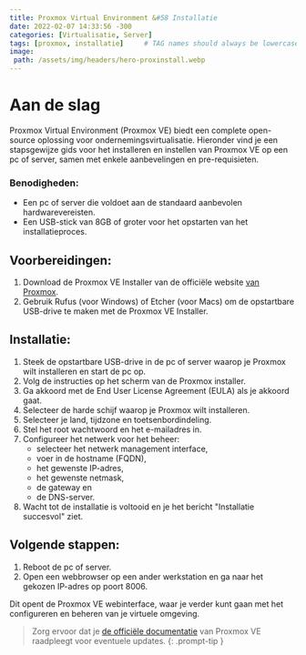 ```yaml
---
title: Proxmox Virtual Environment &#58 Installatie
date: 2022-02-07 14:33:56 -300
categories: [Virtualisatie, Server]
tags: [proxmox, installatie]     # TAG names should always be lowercase
image:
 path: /assets/img/headers/hero-proxinstall.webp
---
```


# Aan de slag

Proxmox Virtual Environment (Proxmox VE) biedt een complete open-source oplossing voor ondernemingsvirtualisatie. Hieronder vind je een stapsgewijze gids voor het installeren en instellen van Proxmox VE op een pc of server, samen met enkele aanbevelingen en pre-requisieten.

### Benodigheden:

- Een pc of server die voldoet aan de standaard aanbevolen hardwarevereisten.
- Een USB-stick van 8GB of groter voor het opstarten van het installatieproces.

## Voorbereidingen:

1. Download de Proxmox VE Installer van de officiële website [van Proxmox](https://proxmox.com/en/downloads).
2. Gebruik Rufus (voor Windows) of Etcher (voor Macs) om de opstartbare USB-drive te maken met de Proxmox VE Installer.

## Installatie:

1. Steek de opstartbare USB-drive in de pc of server waarop je Proxmox wilt installeren en start de pc op.
2. Volg de instructies op het scherm van de Proxmox installer.
3. Ga akkoord met de End User License Agreement (EULA) als je akkoord gaat.
4. Selecteer de harde schijf waarop je Proxmox wilt installeren.
5. Selecteer je land, tijdzone en toetsenbordindeling.
6. Stel het root wachtwoord en het e-mailadres in.
7. Configureer het netwerk voor het beheer: 
    * selecteer het netwerk management interface, 
    * voer in de hostname (FQDN), 
    * het gewenste IP-adres, 
    * het gewenste netmask, 
    * de gateway en 
    * de DNS-server.
8. Wacht tot de installatie is voltooid en je het bericht "Installatie succesvol" ziet.

## Volgende stappen:

1. Reboot de pc of server.
2. Open een webbrowser op een ander werkstation en ga naar het gekozen IP-adres op poort 8006.

Dit opent de Proxmox VE webinterface, waar je verder kunt gaan met het configureren en beheren van je virtuele omgeving.

> Zorg ervoor dat je [de officiële documentatie](https://pve.proxmox.com/pve-docs/chapter-sysadmin.html) van Proxmox VE raadpleegt voor eventuele updates.
{: .prompt-tip }